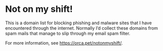 Not on my shift!
================

This is a domain list for blocking phishing and malware sites that I have encountered through the
internet. Normally I’d collect these domains from spam mails that manage to slip through my email
spam filter.

For more information, see https://orca.pet/notonmyshift/.
